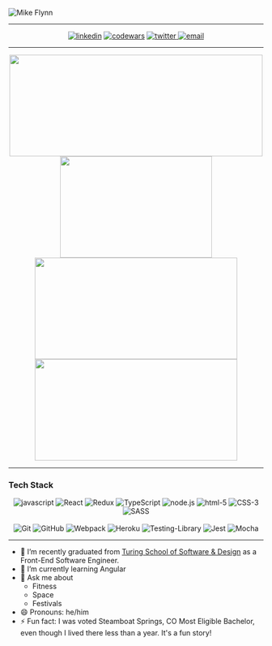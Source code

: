 ![Mike Flynn](https://i.imgur.com/XAHdQ0D.png "Mike Flynn")

---

<div align="center">
  <a href="https://www.linkedin.com/in/mikeflynnmba/"><img alt="linkedin"  src="https://img.shields.io/badge/-LinkedIn-black.svg?style=for-the-badge&logo=linkedin&colorB=1C5D99"/></a>
  <a href="https://www.codewars.com/users/mdflynn"><img alt="codewars" src="https://img.shields.io/badge/-Codewars-b1361e.svg?style=for-the-badge&logo=codewars&colorB=b1361e" /></a>
  <a href="https://twitter.com/mikeflynncodes"><img alt="twitter" src="https://img.shields.io/badge/-Twitter-b1361e.svg?style=for-the-badge&logo=Twitter&colorB=14171A">
  <a href="mailto:mdflynn34@outlook.com"><img alt="email" src="https://img.shields.io/badge/-Email-f2c236.svg?style=for-the-badge&colorB=0078D4" /></a>
</div>

---

<div align="center">
  <a href="https://github.com/mdflynn/github-readme-stats">
    <img align="center" src="https://github-readme-stats.vercel.app/api?username=mdflynn&show_icons=true&theme=tokyonight" height="200" width="500"/>
  </a>
  <a href="https://github.com/mdflynn/github-readme-stats">
    <img align="center" src="https://github-readme-stats.vercel.app/api/top-langs/?username=mdflynn&theme=tokyonight" height="200" width="300"/>
  </a>
  <a href="https://github.com/ufomg/ufomg-fe">
    <img align="center" src="https://github-readme-stats.vercel.app/api/pin/?username=ufomg&repo=ufomg-fe&theme=tokyonight" height="200" width="400"/>
  </a>
   <a href="https://github.com/mdflynn/game-sleuth">
    <img align="center" src="https://github-readme-stats.vercel.app/api/pin/?username=mdflynn&repo=game-sleuth&theme=tokyonight" height="200" width="400"/>
  </a>
<!--    <a href="https://github.com/mdflynn/rancid-tomatillos">
    <img align="center" src="https://github-readme-stats.vercel.app/api/pin/?username=mdflynn&repo=rancid-tomatillos&theme=tokyonight" height="200" width="400"/>
  </a> -->
</div>

---

### Tech Stack
<div align="center">
  <img alt="javascript" src="https://img.shields.io/badge/javascript%20-%23F7DF1E.svg?&style=for-the-badge&logo=javascript&logoColor=%23231123" />
  <img alt="React" src="https://img.shields.io/badge/react%20-%2320232a.svg?&style=for-the-badge&logo=react&logoColor=%2361DAFB" />
  <img alt="Redux" src="https://img.shields.io/badge/redux%20-%23593d88.svg?&style=for-the-badge&logo=redux&logoColor=white"/>
  <img alt="TypeScript" src="https://img.shields.io/badge/typescript%20-%23007ACC.svg?&style=for-the-badge&logo=typescript&logoColor=white"/>
  <img alt="node.js" src="https://img.shields.io/badge/node.js%20-%2343853D.svg?&style=for-the-badge&logo=node.js&logoColor=white" />
  <img alt="html-5" src="https://img.shields.io/badge/html5%20-%23E34F26.svg?&style=for-the-badge&logo=html5&logoColor=white" />
  <img alt="CSS-3" src="https://img.shields.io/badge/css3%20-%231572B6.svg?&style=for-the-badge&logo=css3&logoColor=white" />
  <img alt="SASS" src="https://img.shields.io/badge/SASS%20-%23CC6699.svg?&style=for-the-badge&logo=Sass&logoColor=%23EFF7FF" />
  <br /><br />
  <img alt="Git" src="https://img.shields.io/badge/git%20-%23F05033.svg?&style=for-the-badge&logo=git&logoColor=white" />
  <img alt="GitHub" src="https://img.shields.io/badge/github%20-%23121011.svg?&style=for-the-badge&logo=github&logoColor=white" />
  <img alt="Webpack" src="https://img.shields.io/badge/webpack%20-%238DD6F9.svg?&style=for-the-badge&logo=webpack&logoColor=black" />
  <img alt="Heroku" src="https://img.shields.io/badge/heroku%20-%23430098.svg?&style=for-the-badge&logo=heroku&logoColor=white" />
  <img alt="Testing-Library" src="https://img.shields.io/badge/-Testing%20Library-%23E33332?&style=for-the-badge&logo=testing-library&logoColor=white" />
  <img alt="Jest" src="https://img.shields.io/badge/-jest-%23C21325?&style=for-the-badge&logo=jest&logoColor=white" />
  <img alt="Mocha" src="https://img.shields.io/badge/-mocha-%238D6748?&style=for-the-badge&logo=mocha&logoColor=white" />
</div>

---

- 🔭  I’m recently graduated from [Turing School of Software & Design](https://turing.io/) as a Front-End Software Engineer.
- 🌱  I’m currently learning Angular
- 💬  Ask me about
  - Fitness
  - Space
  - Festivals
- 😄  Pronouns: he/him
- ⚡  Fun fact: I was voted Steamboat Springs, CO Most Eligible Bachelor, even though I lived there less than a year. It's a fun story!
